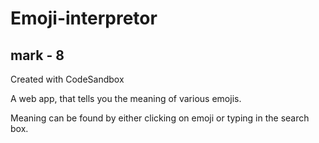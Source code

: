# Emoji-interpretor
## mark - 8
Created with CodeSandbox

A web app, that tells you the meaning of various emojis.

Meaning can be found by either clicking on emoji or typing in the search box.


